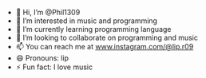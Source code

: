 - 👋 Hi, I’m @Phil1309
- 👀 I’m interested in music and programming
- 🌱 I’m currently learning programming language
- 💞️ I’m looking to collaborate on programming and music
- 📫 You can reach me at www.instagram.com/@lip.r09
- 😄 Pronouns: lip
- ⚡ Fun fact: I love music

<!---
Phil1309/Phil1309 is a ✨ special ✨ repository because its `README.md` (this file) appears on your GitHub profile.
You can click the Preview link to take a look at your changes.
--->
